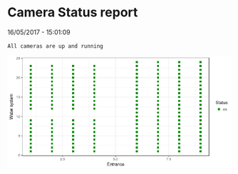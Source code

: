 Camera Status report
================
16/05/2017 - 15:01:09

    All cameras are up and running

![](camreport_files/figure-markdown_github/unnamed-chunk-2-1.png)
